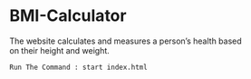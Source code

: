 # BMI-Calculator
 The website calculates and measures a person’s health based                       
    on their height and weight.

    Run The Command : start index.html
